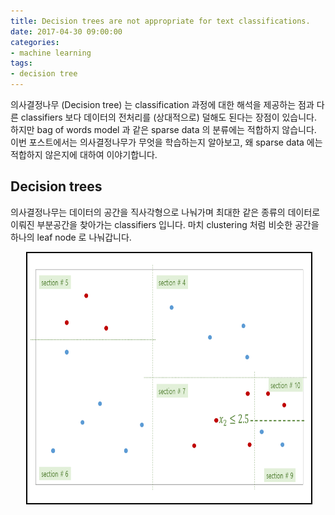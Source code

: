 ```yaml
---
title: Decision trees are not appropriate for text classifications.
date: 2017-04-30 09:00:00
categories:
- machine learning
tags:
- decision tree
---
```


의사결정나무 (Decision tree) 는 classification 과정에 대한 해석을 제공하는 점과 다른 classifiers 보다 데이터의 전처리를 (상대적으로) 덜해도 된다는 장점이 있습니다. 하지만 bag of words model 과 같은 sparse data 의 분류에는 적합하지 않습니다. 이번 포스트에서는 의사결정나무가 무엇을 학습하는지 알아보고, 왜 sparse data 에는 적합하지 않은지에 대하여 이야기합니다.

## Decision trees

의사결정나무는 데이터의 공간을 직사각형으로 나눠가며 최대한 같은 종류의 데이터로 이뤄진 부분공간을 찾아가는 classifiers 입니다. 마치 clustering 처럼 비슷한 공간을 하나의 leaf node 로 나눠갑니다.

<div class="container">
    <img src="/assets/figures/dt_growth_1.png" class="slide" />
    <img src="/assets/figures/dt_growth_2.png" class="slide" />
    <img src="/assets/figures/dt_growth_3.png" class="slide" />
    <img src="/assets/figures/dt_growth_4.png" class="slide" />
    <img src="/assets/figures/dt_growth_5.png" class="slide" />
    <img src="/assets/figures/dt_growth_6.png" class="slide" />
</div>


<script src="https://ajax.googleapis.com/ajax/libs/jquery/3.2.1/jquery.min.js"></script>
<script type="text/javascript" >
    $("document").ready(function(){
    var imageArr = document.getElementsByClassName('slide');
    var offset = imageArr.length-1;
    var currentImage, prevImage, nextImage;

    function getCurrentImage() {
        currentImage = imageArr[offset];
    }

    function getPrevImage() {
        if(offset == 0) 
            offset = imageArr.length-1;
        else
            offset = offset-1;

        prevImage = imageArr[offset];

    }

    function getNextImage() {
        if(offset == imageArr.length-1)
            offset = 0;
        else
            offset = offset+1;

        nextImage = imageArr[offset];
    }

    $(".prev").click(function(){

         $(function(){
            getCurrentImage();
         });
         $(function(){
            getPrevImage();
         });

         $(currentImage).css({right: '0px'});
         $(prevImage).css({left: '0px'});

         $(currentImage).animate({width:'80%',width:'60%',width:'40%',width:'20%',width:'0'});
         $(prevImage).animate({width:'20%',width:'40%',width:'60%',width:'80%',width:'100%'});
    });

    $(".next").click(function(){
             $(function(){
                getCurrentImage();
             });
             $(function(){
                getNextImage();
             });


         $(currentImage).css({right: '0px'});
         $(nextImage).css({left: '0px'});

         $(currentImage).animate({width:'80%',width:'60%',width:'40%',width:'20%',width:'0%'});
         $(nextImage).animate({width:'20%',width:'40%',width:'60%',width:'80%',width:'100%'});
    });
 });
</script>

<style>
    .container {
        width : 90%;
        margin-left: 5%;
        margin-right: 5%;
        height : 400px;
        border : 2px solid black;
        position: relative;
    }
    img {
        width:100%;
        height:400px;
        position: absolute;

    }

    .prev, .next {
        position :relative;
        cursor : pointer;
        width : 4%;
        height: 70px;
        border : 1px solid black;
        margin-top: -250px;
        font-size: 40px;
        color:#fff;
        padding-left:10px;
        background: #000;
        opacity: .5;

    }
    .next {
        float:right;
        margin-right: 0px;

    }
    .prev{
        float:left;
        margin-left: 0px;
    }

    .prev:hover, .next:hover{
        opacity: 1;
    }
</style>